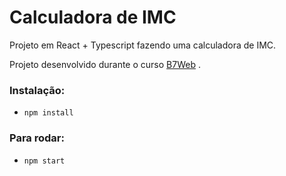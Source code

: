 # Calculadora de IMC

Projeto em React + Typescript fazendo uma calculadora de IMC.

Projeto desenvolvido durante o curso [B7Web](https://b7web.com.br) .

### Instalação:
- `npm install`

### Para rodar:
- `npm start`

